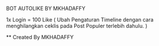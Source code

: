 BOT AUTOLIKE BY MKHADAFFY

1x Login = 100 Like ( Ubah Pengaturan Timeline dengan cara menghilangkan ceklis pada Post Populer terlebih dahulu. )


** Created By MKHADAFFY

